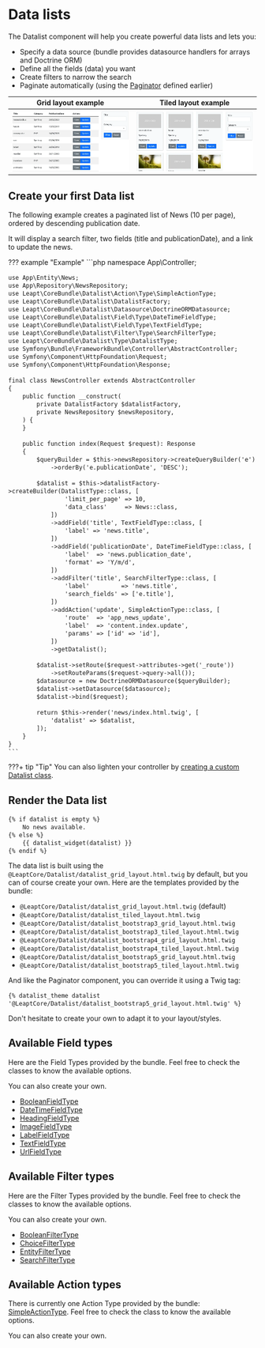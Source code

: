 # Data lists

The Datalist component will help you create powerful data lists and lets you:

- Specify a data source (bundle provides datasource handlers for arrays and Doctrine ORM)
- Define all the fields (data) you want
- Create filters to narrow the search
- Paginate automatically (using the [Paginator](paginator.md) defined earlier)

| Grid layout example | Tiled layout example |
| --- | --- |
| ![Example of grid datalist layout](images/datalist-grid-demo.webp "Example of grid datalist layout") | ![Example of tiled datalist layout](images/datalist-tiled-demo.webp "Example of tiled datalist layout") |

## Create your first Data list

The following example creates a paginated list of News (10 per page), ordered by descending publication date.

It will display a search filter, two fields (title and publicationDate), and a link to update the news.

??? example "Example"
    ```php
    namespace App\Controller;
    
    use App\Entity\News;
    use App\Repository\NewsRepository;
    use Leapt\CoreBundle\Datalist\Action\Type\SimpleActionType;
    use Leapt\CoreBundle\Datalist\DatalistFactory;
    use Leapt\CoreBundle\Datalist\Datasource\DoctrineORMDatasource;
    use Leapt\CoreBundle\Datalist\Field\Type\DateTimeFieldType;
    use Leapt\CoreBundle\Datalist\Field\Type\TextFieldType;
    use Leapt\CoreBundle\Datalist\Filter\Type\SearchFilterType;
    use Leapt\CoreBundle\Datalist\Type\DatalistType;
    use Symfony\Bundle\FrameworkBundle\Controller\AbstractController;
    use Symfony\Component\HttpFoundation\Request;
    use Symfony\Component\HttpFoundation\Response;
    
    final class NewsController extends AbstractController
    {
        public function __construct(
            private DatalistFactory $datalistFactory,
            private NewsRepository $newsRepository,
        ) {
        }
        
        public function index(Request $request): Response
        {
            $queryBuilder = $this->newsRepository->createQueryBuilder('e')
                ->orderBy('e.publicationDate', 'DESC');
            
            $datalist = $this->datalistFactory->createBuilder(DatalistType::class, [
                    'limit_per_page' => 10,
                    'data_class'     => News::class,
                ])
                ->addField('title', TextFieldType::class, [
                    'label' => 'news.title',
                ])
                ->addField('publicationDate', DateTimeFieldType::class, [
                    'label'  => 'news.publication_date',
                    'format' => 'Y/m/d',
                ])
                ->addFilter('title', SearchFilterType::class, [
                    'label'         => 'news.title',
                    'search_fields' => ['e.title'],
                ])
                ->addAction('update', SimpleActionType::class, [
                    'route'  => 'app_news_update',
                    'label'  => 'content.index.update',
                    'params' => ['id' => 'id'],
                ])
                ->getDatalist();
    
            $datalist->setRoute($request->attributes->get('_route'))
                ->setRouteParams($request->query->all());
            $datasource = new DoctrineORMDatasource($queryBuilder);
            $datalist->setDatasource($datasource);
            $datalist->bind($request);
            
            return $this->render('news/index.html.twig', [
                'datalist' => $datalist,
            ]);
        }
    }
    ```

???+ tip "Tip"
    You can also lighten your controller by [creating a custom Datalist class](data_lists/custom_data_list.md).

## Render the Data list

```twig
{% if datalist is empty %}
    No news available.
{% else %}
    {{ datalist_widget(datalist) }}
{% endif %}
```

The data list is built using the `@LeaptCore/Datalist/datalist_grid_layout.html.twig` by default, but you can
of course create your own. Here are the templates provided by the bundle:

- `@LeaptCore/Datalist/datalist_grid_layout.html.twig` (default)
- `@LeaptCore/Datalist/datalist_tiled_layout.html.twig`
- `@LeaptCore/Datalist/datalist_bootstrap3_grid_layout.html.twig`
- `@LeaptCore/Datalist/datalist_bootstrap3_tiled_layout.html.twig`
- `@LeaptCore/Datalist/datalist_bootstrap4_grid_layout.html.twig`
- `@LeaptCore/Datalist/datalist_bootstrap4_tiled_layout.html.twig`
- `@LeaptCore/Datalist/datalist_bootstrap5_grid_layout.html.twig`
- `@LeaptCore/Datalist/datalist_bootstrap5_tiled_layout.html.twig`

And like the Paginator component, you can override it using a Twig tag:

```twig
{% datalist_theme datalist '@LeaptCore/Datalist/datalist_bootstrap5_grid_layout.html.twig' %}
```

Don't hesitate to create your own to adapt it to your layout/styles.

## Available Field types

Here are the Field Types provided by the bundle. Feel free to check the classes to know the available options.

You can also create your own.

- [BooleanFieldType](https://github.com/leapt/core-bundle/blob/4.x/src/Datalist/Field/Type/BooleanFieldType.php)
- [DateTimeFieldType](https://github.com/leapt/core-bundle/blob/4.x/src/Datalist/Field/Type/DateTimeFieldType.php)
- [HeadingFieldType](https://github.com/leapt/core-bundle/blob/4.x/src/Datalist/Field/Type/HeadingFieldType.php)
- [ImageFieldType](https://github.com/leapt/core-bundle/blob/4.x/src/Datalist/Field/Type/ImageFieldType.php)
- [LabelFieldType](https://github.com/leapt/core-bundle/blob/4.x/src/Datalist/Field/Type/LabelFieldType.php)
- [TextFieldType](https://github.com/leapt/core-bundle/blob/4.x/src/Datalist/Field/Type/TextFieldType.php)
- [UrlFieldType](https://github.com/leapt/core-bundle/blob/4.x/src/Datalist/Field/Type/UrlFieldType.php)

## Available Filter types

Here are the Filter Types provided by the bundle. Feel free to check the classes to know the available options.

You can also create your own.

- [BooleanFilterType](https://github.com/leapt/core-bundle/blob/4.x/src/Datalist/Filter/Type/BooleanFilterType.php)
- [ChoiceFilterType](https://github.com/leapt/core-bundle/blob/4.x/src/Datalist/Filter/Type/ChoiceFilterType.php)
- [EntityFilterType](https://github.com/leapt/core-bundle/blob/4.x/src/Datalist/Filter/Type/EntityFilterType.php)
- [SearchFilterType](https://github.com/leapt/core-bundle/blob/4.x/src/Datalist/Filter/Type/SearchFilterType.php)

## Available Action types

There is currently one Action Type provided by the bundle: [SimpleActionType](https://github.com/leapt/core-bundle/blob/4.x/src/Datalist/Action/Type/SimpleActionType.php).
Feel free to check the class to know the available options.

You can also create your own.
